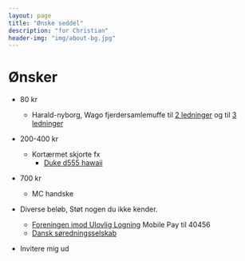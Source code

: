 ```yaml
---
layout: page
title: "Ønske seddel"
description: "for Christian"
header-img: "img/about-bg.jpg"
---
```

# Ønsker

* 80 kr
  * Harald-nyborg, Wago fjerdersamlemuffe til [2 ledninger](https://www.harald-nyborg.dk/wago-fjedersamlemuffe-til-2-ledninger-16-pak) og til [3 ledninger](https://www.harald-nyborg.dk/wago-fjedersamlemuffe-til-3-ledninger-12-pak)
* 200-400 kr
  * Kortærmet skjorte fx
    * [Duke d555 hawaii](https://www.storedrenge.dk/herretoej-372/skjorter-239/skjorter-m-korte-aermer-332/hvid-hawaii-skjorte-k-ae-kamro-27484.html)
* 700 kr
  * MC handske

* Diverse beløb, Støt nogen du ikke kender.
  * [Foreningen imod Ulovlig Logning](https://ulovliglogning.dk/#wannahelp) Mobile Pay til 40456
  * [Dansk søredningsselskab](https://dsrs.dk/stot-os)
* Invitere mig ud
